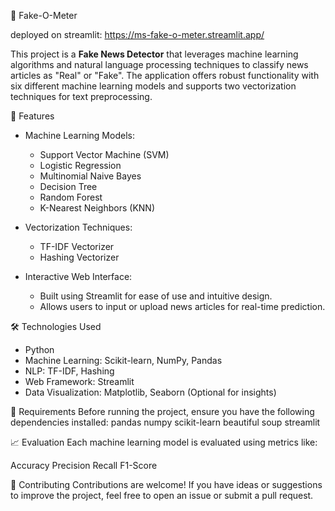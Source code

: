  📰 Fake-O-Meter

 deployed on streamlit: https://ms-fake-o-meter.streamlit.app/

This project is a **Fake News Detector** that leverages machine learning algorithms and natural language processing techniques to classify news articles as "Real" or "Fake".
The application offers robust functionality with six different machine learning models and supports two vectorization techniques for text preprocessing.

🚀 Features

- Machine Learning Models:
  - Support Vector Machine (SVM)
  - Logistic Regression
  - Multinomial Naive Bayes
  - Decision Tree
  - Random Forest
  - K-Nearest Neighbors (KNN)
  
- Vectorization Techniques:
  - TF-IDF Vectorizer
  - Hashing Vectorizer

- Interactive Web Interface:
  - Built using Streamlit for ease of use and intuitive design.
  - Allows users to input or upload news articles for real-time prediction.


🛠️ Technologies Used

- Python
- Machine Learning: Scikit-learn, NumPy, Pandas
- NLP: TF-IDF, Hashing
- Web Framework: Streamlit
- Data Visualization: Matplotlib, Seaborn (Optional for insights)

🔧 Requirements
Before running the project, ensure you have the following dependencies installed:
pandas
numpy
scikit-learn
beautiful soup
streamlit


📈 Evaluation
Each machine learning model is evaluated using metrics like:

Accuracy
Precision
Recall
F1-Score


🤝 Contributing
Contributions are welcome! If you have ideas or suggestions to improve the project, feel free to open an issue or submit a pull request.

